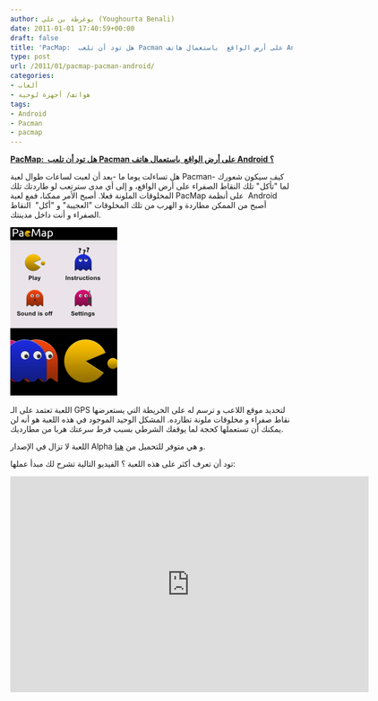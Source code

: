 ```yaml
---
author: يوغرطة بن علي (Youghourta Benali)
date: 2011-01-01 17:40:59+00:00
draft: false
title: 'PacMap:  هل تود أن تلعب Pacman على أرض الواقع  باستعمال هاتف Android ؟ '
type: post
url: /2011/01/pacmap-pacman-android/
categories:
- ألعاب
- هواتف/ أجهزة لوحية
tags:
- Android
- Pacman
- pacmap
---
```


**[PacMap:  هل تود أن تلعب Pacman على أرض الواقع  باستعمال هاتف Android ؟](https://www.it-scoop.com/2011/01/pacmap-pacman-android/)**




هل تساءلت يوما ما -بعد أن لعبت لساعات طوال لعبة Pacman- كيف سيكون شعورك لما "تأكل" تلك النقاط الصفراء على أرض الواقع، و إلى أي مدى سترتعب لو طاردتك تلك المخلوقات الملونة فعلا. أصبح الأمر ممكنا، فمع لعبة PacMap على أنظمة  Android أصبح من الممكن مطاردة و الهرب من تلك المخلوقات "العجيبة" و "أكل"  النقاط الصفراء و أنت داخل مدينتك.




[![](PacMap-Home-191x300.png)
](https://www.it-scoop.com/2011/01/pacmap-pacman-android/)


اللعبة تعتمد على الـ GPS لتحديد موقع اللاعب و ترسم له على الخريطة التي يستعرضها نقاط صفراء و مخلوقات ملونة تطارده. المشكل الوحيد الموجود في هذه اللعبة هو أنه لن يمكنك أن تستعملها كحجة لما يوقفك الشرطي بسبب فرط سرعتك هربا من مطارديك.

اللعبة لا تزال في الإصدار Alpha و هي متوفر للتحميل من [هنا](http://sourceforge.net/projects/pacmap/).

تود أن تعرف أكثر على هذه اللعبة ؟ الفيديو التالية تشرح لك مبدأ عملها:

<!-- more -->



<object classid="clsid:d27cdb6e-ae6d-11cf-96b8-444553540000" width="640" codebase="http://download.macromedia.com/pub/shockwave/cabs/flash/swflash.cab#version=6,0,40,0" height="385"><embed src="http://www.youtube.com/v/yEBCqkN4AtQ?fs=1&hl=fr_FR&color1=0x5d1719&color2=0xcd311b" allowscriptaccess="always" height="385" width="640" allowfullscreen="true" type="application/x-shockwave-flash"></embed></object>
